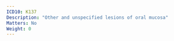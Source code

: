 ```yaml
---
ICD10: K137
Description: "Other and unspecified lesions of oral mucosa"
Matters: No
Weight: 0
---
```

